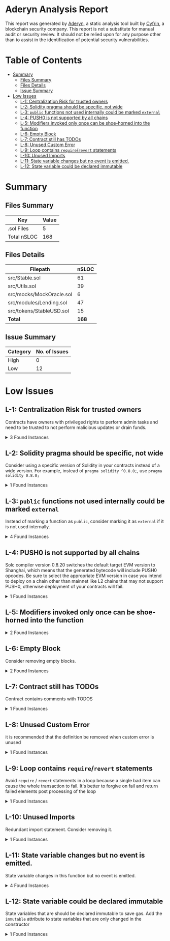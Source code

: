 # Aderyn Analysis Report

This report was generated by [Aderyn](https://github.com/Cyfrin/aderyn), a static analysis tool built by [Cyfrin](https://cyfrin.io), a blockchain security company. This report is not a substitute for manual audit or security review. It should not be relied upon for any purpose other than to assist in the identification of potential security vulnerabilities.
# Table of Contents

- [Summary](#summary)
  - [Files Summary](#files-summary)
  - [Files Details](#files-details)
  - [Issue Summary](#issue-summary)
- [Low Issues](#low-issues)
  - [L-1: Centralization Risk for trusted owners](#l-1-centralization-risk-for-trusted-owners)
  - [L-2: Solidity pragma should be specific, not wide](#l-2-solidity-pragma-should-be-specific-not-wide)
  - [L-3: `public` functions not used internally could be marked `external`](#l-3-public-functions-not-used-internally-could-be-marked-external)
  - [L-4: PUSH0 is not supported by all chains](#l-4-push0-is-not-supported-by-all-chains)
  - [L-5: Modifiers invoked only once can be shoe-horned into the function](#l-5-modifiers-invoked-only-once-can-be-shoe-horned-into-the-function)
  - [L-6: Empty Block](#l-6-empty-block)
  - [L-7: Contract still has TODOs](#l-7-contract-still-has-todos)
  - [L-8: Unused Custom Error](#l-8-unused-custom-error)
  - [L-9: Loop contains `require`/`revert` statements](#l-9-loop-contains-requirerevert-statements)
  - [L-10: Unused Imports](#l-10-unused-imports)
  - [L-11: State variable changes but no event is emitted.](#l-11-state-variable-changes-but-no-event-is-emitted)
  - [L-12: State variable could be declared immutable](#l-12-state-variable-could-be-declared-immutable)


# Summary

## Files Summary

| Key | Value |
| --- | --- |
| .sol Files | 5 |
| Total nSLOC | 168 |


## Files Details

| Filepath | nSLOC |
| --- | --- |
| src/Stable.sol | 61 |
| src/Utils.sol | 39 |
| src/mocks/MockOracle.sol | 6 |
| src/modules/Lending.sol | 47 |
| src/tokens/StableUSD.sol | 15 |
| **Total** | **168** |


## Issue Summary

| Category | No. of Issues |
| --- | --- |
| High | 0 |
| Low | 12 |


# Low Issues

## L-1: Centralization Risk for trusted owners

Contracts have owners with privileged rights to perform admin tasks and need to be trusted to not perform malicious updates or drain funds.

<details><summary>3 Found Instances</summary>


- Found in src/Stable.sol [Line: 83](src/Stable.sol#L83)

	```solidity
	    function whitelistTokens(address _token) external onlyOwner {
	```

- Found in src/tokens/StableUSD.sol [Line: 10](src/tokens/StableUSD.sol#L10)

	```solidity
	contract StableUSD is ERC20, ERC20Burnable, Ownable, ERC20Permit {
	```

- Found in src/tokens/StableUSD.sol [Line: 17](src/tokens/StableUSD.sol#L17)

	```solidity
	    function mint(address to, uint256 amount) public onlyOwner {
	```

</details>



## L-2: Solidity pragma should be specific, not wide

Consider using a specific version of Solidity in your contracts instead of a wide version. For example, instead of `pragma solidity ^0.8.0;`, use `pragma solidity 0.8.0;`

<details><summary>1 Found Instances</summary>


- Found in src/tokens/StableUSD.sol [Line: 3](src/tokens/StableUSD.sol#L3)

	```solidity
	pragma solidity ^0.8.22;
	```

</details>



## L-3: `public` functions not used internally could be marked `external`

Instead of marking a function as `public`, consider marking it as `external` if it is not used internally.

<details><summary>4 Found Instances</summary>


- Found in src/Stable.sol [Line: 90](src/Stable.sol#L90)

	```solidity
	    function isWhitelisted(address _token) public view returns (bool) {
	```

- Found in src/Stable.sol [Line: 94](src/Stable.sol#L94)

	```solidity
	    function getTotalBalance(address _asset) public view returns (uint256) {
	```

- Found in src/Stable.sol [Line: 98](src/Stable.sol#L98)

	```solidity
	    function getUserBalance(address _user, address _asset) public view returns (uint256) {
	```

- Found in src/tokens/StableUSD.sol [Line: 17](src/tokens/StableUSD.sol#L17)

	```solidity
	    function mint(address to, uint256 amount) public onlyOwner {
	```

</details>



## L-4: PUSH0 is not supported by all chains

Solc compiler version 0.8.20 switches the default target EVM version to Shanghai, which means that the generated bytecode will include PUSH0 opcodes. Be sure to select the appropriate EVM version in case you intend to deploy on a chain other than mainnet like L2 chains that may not support PUSH0, otherwise deployment of your contracts will fail.

<details><summary>1 Found Instances</summary>


- Found in src/tokens/StableUSD.sol [Line: 3](src/tokens/StableUSD.sol#L3)

	```solidity
	pragma solidity ^0.8.22;
	```

</details>



## L-5: Modifiers invoked only once can be shoe-horned into the function



<details><summary>2 Found Instances</summary>


- Found in src/Utils.sol [Line: 23](src/Utils.sol#L23)

	```solidity
	    modifier onlyOwner() {
	```

- Found in src/Utils.sol [Line: 30](src/Utils.sol#L30)

	```solidity
	    modifier nonReentrant() {
	```

</details>



## L-6: Empty Block

Consider removing empty blocks.

<details><summary>2 Found Instances</summary>


- Found in src/modules/Lending.sol [Line: 34](src/modules/Lending.sol#L34)

	```solidity
	    function burnStable(uint256 _amount) external {
	```

- Found in src/modules/Lending.sol [Line: 38](src/modules/Lending.sol#L38)

	```solidity
	    function liquidatePosition() external {
	```

</details>



## L-7: Contract still has TODOs

Contract contains comments with TODOS

<details><summary>1 Found Instances</summary>


- Found in src/Stable.sol [Line: 17](src/Stable.sol#L17)

	```solidity
	contract Stable is Utils, Lending {
	```

</details>



## L-8: Unused Custom Error

it is recommended that the definition be removed when custom error is unused

<details><summary>1 Found Instances</summary>


- Found in src/Stable.sol [Line: 23](src/Stable.sol#L23)

	```solidity
	    error StopDoingWeirdStuff();
	```

</details>



## L-9: Loop contains `require`/`revert` statements

Avoid `require` / `revert` statements in a loop because a single bad item can cause the whole transaction to fail. It's better to forgive on fail and return failed elements post processing of the loop

<details><summary>1 Found Instances</summary>


- Found in src/modules/Lending.sol [Line: 44](src/modules/Lending.sol#L44)

	```solidity
	        for(uint256 i = 0; i < _colleteral.length; i++) {
	```

</details>



## L-10: Unused Imports

Redundant import statement. Consider removing it.

<details><summary>1 Found Instances</summary>


- Found in src/Stable.sol [Line: 9](src/Stable.sol#L9)

	```solidity
	import {SafeCast} from "@openzeppelin/contracts/utils/math/SafeCast.sol";
	```

</details>



## L-11: State variable changes but no event is emitted.

State variable changes in this function but no event is emitted.

<details><summary>4 Found Instances</summary>


- Found in src/Stable.sol [Line: 38](src/Stable.sol#L38)

	```solidity
	    function deposit(address _asset, uint256 _amount) external payable {
	```

- Found in src/Stable.sol [Line: 54](src/Stable.sol#L54)

	```solidity
	    function withdraw(address _asset, uint256 _amount) external nonReentrant {
	```

- Found in src/Stable.sol [Line: 83](src/Stable.sol#L83)

	```solidity
	    function whitelistTokens(address _token) external onlyOwner {
	```

- Found in src/modules/Lending.sol [Line: 21](src/modules/Lending.sol#L21)

	```solidity
	    function mintStable(uint256 _amount, address[] calldata _colleteral) external {
	```

</details>



## L-12: State variable could be declared immutable

State variables that are should be declared immutable to save gas. Add the `immutable` attribute to state variables that are only changed in the constructor

<details><summary>1 Found Instances</summary>


- Found in src/Utils.sol [Line: 12](src/Utils.sol#L12)

	```solidity
	    address owner;
	```

</details>



